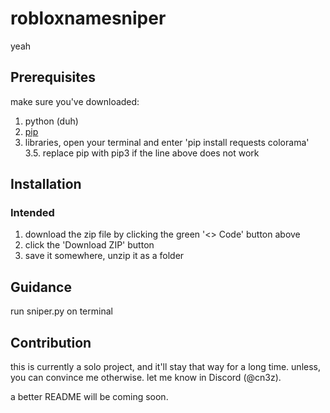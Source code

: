 # robloxnamesniper
yeah

## Prerequisites
make sure you've downloaded:
1. python (duh)
2. [pip](https://pip.pypa.io/en/stable/installation/#)
3. libraries, open your terminal and enter 'pip install requests colorama'
3.5. replace pip with pip3 if the line above does not work

## Installation
### Intended
1. download the zip file by clicking the green '<> Code' button above
2. click the 'Download ZIP' button
3. save it somewhere, unzip it as a folder
   
## Guidance
run sniper.py on terminal

## Contribution
this is currently a solo project, and it'll stay that way for a long time. unless, you can convince me otherwise. let me know in Discord (@cn3z).

a better README will be coming soon.

